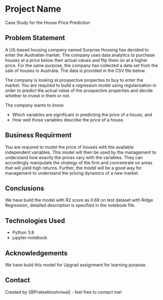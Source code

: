 # Project Name

Case Study for the House Price Prediction


## Problem Statement
A US-based housing company named Surprise Housing has decided to enter the Australian market. The company uses data analytics to purchase houses at a price below their actual values and flip them on at a higher price. For the same purpose, the company has collected a data set from the sale of houses in Australia. The data is provided in the CSV file below.

The company is looking at prospective properties to buy to enter the market. You are required to build a regression model using regularisation in order to predict the actual value of the prospective properties and decide whether to invest in them or not.


The company wants to know:

*    Which variables are significant in predicting the price of a house, and
*    How well those variables describe the price of a house.


## Business Requirment
You are required to model the price of houses with the available independent variables. This model will then be used by the management to understand how exactly the prices vary with the variables. They can accordingly manipulate the strategy of the firm and concentrate on areas that will yield high returns. Further, the model will be a good way for management to understand the pricing dynamics of a new market.

## Conclusions
We have build the model with R2 score as 0.69 on test dataset with Ridge Regression, detailed description is specified in the notebook file.

## Technologies Used
- Python 3.8
- jupyter-notebook

## Acknowledgements
We have build this model for Upgrad assignment for learning purpose.


## Contact
Created by [@Prateektoshniwal] - feel free to contact me!

